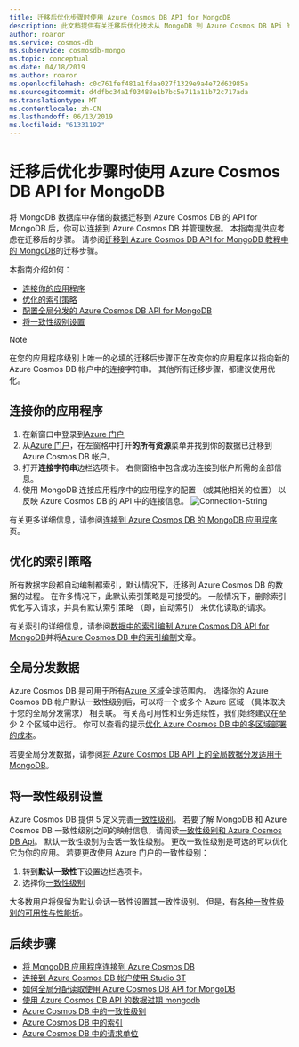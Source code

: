 ```yaml
---
title: 迁移后优化步骤时使用 Azure Cosmos DB API for MongoDB
description: 此文档提供有关迁移后优化技术从 MongoDB 到 Azure Cosmos DB APi 的 Mongo DB。
author: roaror
ms.service: cosmos-db
ms.subservice: cosmosdb-mongo
ms.topic: conceptual
ms.date: 04/18/2019
ms.author: roaror
ms.openlocfilehash: c0c761fef481a1fdaa027f1329e9a4e72d62985a
ms.sourcegitcommit: d4dfbc34a1f03488e1b7bc5e711a11b72c717ada
ms.translationtype: MT
ms.contentlocale: zh-CN
ms.lasthandoff: 06/13/2019
ms.locfileid: "61331192"
---
```

# <a name="post-migration-optimization-steps-when-using-azure-cosmos-dbs-api-for-mongodb"></a>迁移后优化步骤时使用 Azure Cosmos DB API for MongoDB 

将 MongoDB 数据库中存储的数据迁移到 Azure Cosmos DB 的 API for MongoDB 后，你可以连接到 Azure Cosmos DB 并管理数据。 本指南提供应考虑在迁移后的步骤。 请参阅[迁移到 Azure Cosmos DB API for MongoDB 教程中的 MongoDB](../dms/tutorial-mongodb-cosmos-db.md)的迁移步骤。

本指南介绍如何：
- [连接你的应用程序](#connect-account)
- [优化的索引策略](#indexing)
- [配置全局分发的 Azure Cosmos DB API for MongoDB](#distribute-data)
- [将一致性级别设置](#consistency)

> [!NOTE]
> 在您的应用程序级别上唯一的必填的迁移后步骤正在改变你的应用程序以指向新的 Azure Cosmos DB 帐户中的连接字符串。 其他所有迁移步骤，都建议使用优化。
>

## <a id="connect-account"></a>连接你的应用程序 

1. 在新窗口中登录到[Azure 门户](https://www.portal.azure.com/)
2. 从[Azure 门户](https://www.portal.azure.com/)，在左窗格中打开**的所有资源**菜单并找到你的数据已迁移到 Azure Cosmos DB 帐户。
3. 打开**连接字符串**边栏选项卡。 右侧窗格中包含成功连接到帐户所需的全部信息。
4. 使用 MongoDB 连接应用程序中的应用程序的配置 （或其他相关的位置） 以反映 Azure Cosmos DB 的 API 中的连接信息。 
![Connection-String](./media/mongodb-post-migration/connection-string.png)

有关更多详细信息，请参阅[连接到 Azure Cosmos DB 的 MongoDB 应用程序](connect-mongodb-account.md)页。

## <a id="indexing"></a>优化的索引策略

所有数据字段都自动编制都索引，默认情况下，迁移到 Azure Cosmos DB 的数据的过程。 在许多情况下，此默认索引策略是可接受的。 一般情况下，删除索引优化写入请求，并具有默认索引策略 （即，自动索引） 来优化读取的请求。

有关索引的详细信息，请参阅[数据中的索引编制 Azure Cosmos DB API for MongoDB](mongodb-indexing.md)并将[Azure Cosmos DB 中的索引编制](index-overview.md)文章。

## <a id="distribute-data"></a>全局分发数据

Azure Cosmos DB 是可用于所有[Azure 区域](https://azure.microsoft.com/regions/#services)全球范围内。 选择你的 Azure Cosmos DB 帐户默认一致性级别后，可以将一个或多个 Azure 区域 （具体取决于您的全局分发需求） 相关联。 有关高可用性和业务连续性，我们始终建议在至少 2 个区域中运行。 你可以查看的提示[优化 Azure Cosmos DB 中的多区域部署的成本](optimize-cost-regions.md)。

若要全局分发数据，请参阅[将 Azure Cosmos DB API 上的全局数据分发适用于 MongoDB](tutorial-global-distribution-mongodb.md)。 

## <a id="consistency"></a>将一致性级别设置
Azure Cosmos DB 提供 5 定义完善[一致性级别](consistency-levels.md)。 若要了解 MongoDB 和 Azure Cosmos DB 一致性级别之间的映射信息，请阅读[一致性级别和 Azure Cosmos DB Api](consistency-levels-across-apis.md)。 默认一致性级别为会话一致性级别。 更改一致性级别是可选的可以优化它为你的应用。 若要更改使用 Azure 门户的一致性级别：

1. 转到**默认一致性**下设置边栏选项卡。
2. 选择你[一致性级别](consistency-levels.md)

大多数用户将保留为默认会话一致性设置其一致性级别。 但是，有[各种一致性级别的可用性与性能折](consistency-levels-tradeoffs.md)。 

## <a name="next-steps"></a>后续步骤

* [将 MongoDB 应用程序连接到 Azure Cosmos DB](connect-mongodb-account.md)
* [连接到 Azure Cosmos DB 帐户使用 Studio 3T](mongodb-mongochef.md)
* [如何全局分配读取使用 Azure Cosmos DB API for MongoDB](mongodb-readpreference.md)
* [使用 Azure Cosmos DB API 的数据过期 mongodb](mongodb-time-to-live.md)
* [Azure Cosmos DB 中的一致性级别](consistency-levels.md)
* [Azure Cosmos DB 中的索引](index-overview.md)
* [Azure Cosmos DB 中的请求单位](request-units.md)





